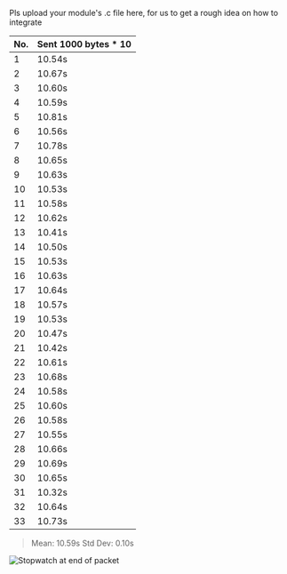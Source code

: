 Pls upload your module's .c file here, for us to get a rough idea on how to integrate

| No. | Sent 1000 bytes * 10 | 
| --- | -------------------- |
|	1	|	10.54s	|
|	2	|	10.67s	|
|	3	|	10.60s	|
|	4	|	10.59s	|
|	5	|	10.81s	|
|	6	|	10.56s	|
|	7	|	10.78s	|
|	8	|	10.65s	|
|	9	|	10.63s	|
|	10	|	10.53s	|
|	11	|	10.58s	|
|	12	|	10.62s	|
|	13	|	10.41s	|
|	14	|	10.50s	|
|	15	|	10.53s	|
|	16	|	10.63s	|
|	17	|	10.64s	|
|	18	|	10.57s	|
|	19	|	10.53s	|
|	20	|	10.47s	|
|	21	|	10.42s	|
|	22	|	10.61s	|
|	23	|	10.68s	|
|	24	|	10.58s	|
|	25	|	10.60s	|
|	26	|	10.58s	|
|	27	|	10.55s	|
|	28	|	10.66s	|
|	29	|	10.69s	|
|	30	|	10.65s	|
|	31	|	10.32s	|
|	32	|	10.64s	|
|	33	|	10.73s	|

> Mean: 10.59s
> Std Dev: 0.10s

![Stopwatch at end of packet](https://github.com/RyanSimYH/Robocar/blob/communications/unfinisedCodeForReference/ble%20speed.png)
